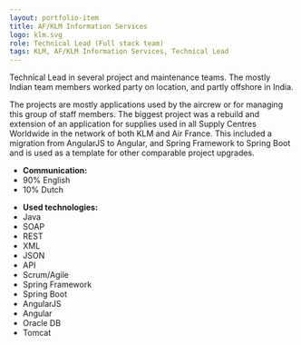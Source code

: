 ```yaml
---
layout: portfolio-item
title: AF/KLM Information Services
logo: klm.svg
role: Technical Lead (Full stack team)
tags: KLM, AF/KLM Information Services, Technical Lead
---
```


Technical Lead in several project and maintenance teams. The mostly Indian team members
worked party on location, and partly offshore in India.

The projects are mostly applications used by the aircrew or for managing this group of staff
members. The biggest project was a rebuild and extension of an application for supplies used in all
Supply Centres Worldwide in the network of both KLM and Air France. This included a migration from
AngularJS to Angular, and Spring Framework to Spring Boot and is used as a template for other
comparable project upgrades.

- **Communication:**
- 90% English
- 10% Dutch

* **Used technologies:**
* Java
* SOAP
* REST
* XML
* JSON
* API
* Scrum/Agile
* Spring Framework
* Spring Boot
* AngularJS
* Angular
* Oracle DB
* Tomcat
